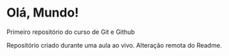 # Olá, Mundo!
 Primeiro repositório do curso de Git e Github

Repositório criado durante uma aula ao vivo.
Alteração remota do Readme.
